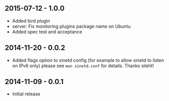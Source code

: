 ## 2015-07-12 - 1.0.0
* Added bird plugin
* server: Fix monitoring plugins package name on Ubuntu
* Added spec test and acceptance
## 2014-11-20 - 0.0.2
* Added flags option to xinetd config
  (for example to allow xinetd to listen on IPv6 only)
  please see `man xinetd.conf` for details. Thanks sileht!
## 2014-11-09 - 0.0.1
* Initial release
